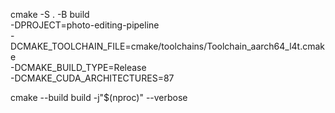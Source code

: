 cmake -S . -B build \
  -DPROJECT=photo-editing-pipeline \
  -DCMAKE_TOOLCHAIN_FILE=cmake/toolchains/Toolchain_aarch64_l4t.cmake \
  -DCMAKE_BUILD_TYPE=Release \
  -DCMAKE_CUDA_ARCHITECTURES=87

cmake --build build -j"$(nproc)" --verbose